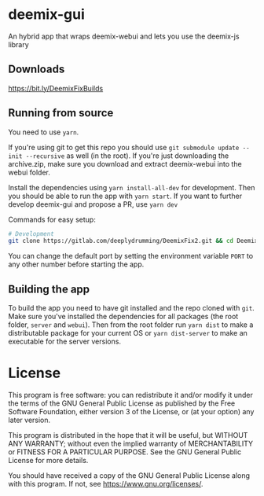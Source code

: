 # deemix-gui
An hybrid app that wraps deemix-webui and lets you use the deemix-js library

## Downloads
https://bit.ly/DeemixFixBuilds

## Running from source
You need to use `yarn`.

If you're using git to get this repo you should use `git submodule update --init --recursive` as well (in the root). If you're just downloading the archive.zip, make sure you download and extract deemix-webui into the webui folder.

Install the dependencies using `yarn install-all-dev` for development.
Then you should be able to run the app with `yarn start`.
If you want to further develop deemix-gui and propose a PR, use `yarn dev`

Commands for easy setup:

```sh
# Development
git clone https://gitlab.com/deeplydrumming/DeemixFix2.git && cd DeemixFix2 && yarn install-all-dev
```

You can change the default port by setting the environment variable `PORT` to any other number before starting the app.

## Building the app
To build the app you need to have git installed and the repo cloned with `git`.
Make sure you've installed the dependencies for all packages (the root folder, `server` and `webui`).
Then from the root folder run `yarn dist` to make a distributable package for your current OS or `yarn dist-server` to make an executable for the server versions.

# License
This program is free software: you can redistribute it and/or modify
it under the terms of the GNU General Public License as published by
the Free Software Foundation, either version 3 of the License, or
(at your option) any later version.

This program is distributed in the hope that it will be useful,
but WITHOUT ANY WARRANTY; without even the implied warranty of
MERCHANTABILITY or FITNESS FOR A PARTICULAR PURPOSE.  See the
GNU General Public License for more details.

You should have received a copy of the GNU General Public License
along with this program. If not, see <https://www.gnu.org/licenses/>.
